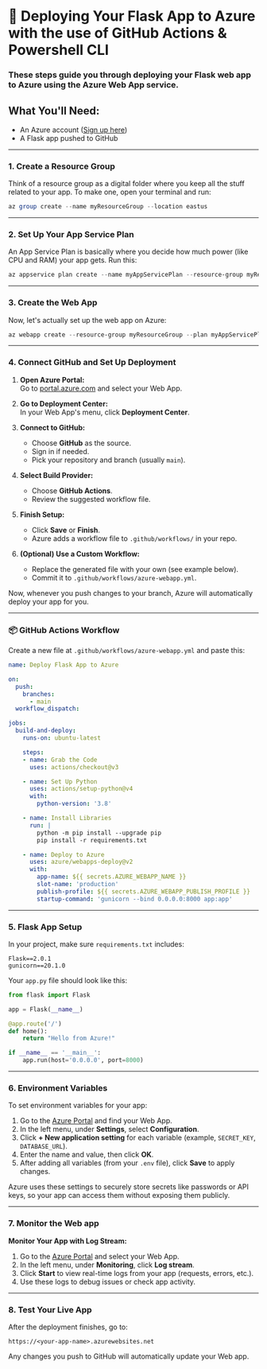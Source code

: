# 🚀 Deploying Your Flask App to Azure with the use of  GitHub Actions & Powershell CLI


### These steps guide you through deploying your Flask web app to Azure using the Azure Web App service.


## What You'll Need:

* An Azure account ([Sign up here](https://azure.microsoft.com/))
* A Flask app pushed to GitHub

---


### 1. Create a Resource Group

Think of a resource group as a digital folder where you keep all the stuff related to your app. To make one, open your terminal and run:

```powershell
az group create --name myResourceGroup --location eastus
```

---

### 2. Set Up Your App Service Plan

An App Service Plan is basically where you decide how much power (like CPU and RAM) your app gets. Run this:

```powershell
az appservice plan create --name myAppServicePlan --resource-group myResourceGroup --sku B1 --is-linux
```

---

### 3. Create the Web App

Now, let's actually set up the web app on Azure:

```powershell
az webapp create --resource-group myResourceGroup --plan myAppServicePlan --name myFlaskApp --runtime "PYTHON|3.8"
```

---
### 4. Connect GitHub and Set Up Deployment

1. **Open Azure Portal:**  
    Go to [portal.azure.com](https://portal.azure.com/) and select your Web App.

2. **Go to Deployment Center:**  
    In your Web App's menu, click **Deployment Center**.

3. **Connect to GitHub:**  
    - Choose **GitHub** as the source.
    - Sign in if needed.
    - Pick your repository and branch (usually `main`).

4. **Select Build Provider:**  
    - Choose **GitHub Actions**.
    - Review the suggested workflow file.

5. **Finish Setup:**  
    - Click **Save** or **Finish**.
    - Azure adds a workflow file to `.github/workflows/` in your repo.

6. **(Optional) Use a Custom Workflow:**  
    - Replace the generated file with your own (see example below).
    - Commit it to `.github/workflows/azure-webapp.yml`.

Now, whenever you push changes to your branch, Azure will automatically deploy your app for you. 

---

### 📦 GitHub Actions Workflow

Create a new file at `.github/workflows/azure-webapp.yml` and paste this:

```yaml
name: Deploy Flask App to Azure

on:
  push:
    branches:
      - main
  workflow_dispatch:

jobs:
  build-and-deploy:
    runs-on: ubuntu-latest

    steps:
    - name: Grab the Code
      uses: actions/checkout@v3

    - name: Set Up Python
      uses: actions/setup-python@v4
      with:
        python-version: '3.8'

    - name: Install Libraries
      run: |
        python -m pip install --upgrade pip
        pip install -r requirements.txt

    - name: Deploy to Azure
      uses: azure/webapps-deploy@v2
      with:
        app-name: ${{ secrets.AZURE_WEBAPP_NAME }}
        slot-name: 'production'
        publish-profile: ${{ secrets.AZURE_WEBAPP_PUBLISH_PROFILE }}
        startup-command: 'gunicorn --bind 0.0.0.0:8000 app:app'
```

---

### 5. Flask App Setup

In your project, make sure `requirements.txt` includes:

```
Flask==2.0.1
gunicorn==20.1.0
```

Your `app.py` file should look like this:

```python
from flask import Flask

app = Flask(__name__)

@app.route('/')
def home():
    return "Hello from Azure!"

if __name__ == '__main__':
    app.run(host='0.0.0.0', port=8000)
```

---

### 6. Environment Variables

To set environment variables for your app:

1. Go to the [Azure Portal](https://portal.azure.com/) and find your Web App.
2. In the left menu, under **Settings**, select **Configuration**.
3. Click **+ New application setting** for each variable (example, `SECRET_KEY`, `DATABASE_URL`).
4. Enter the name and value, then click **OK**.
5. After adding all variables (from your `.env` file), click **Save** to apply changes.

Azure uses these settings to securely store secrets like passwords or API keys, so your app can access them without exposing them publicly.


---

### 7. Monitor the Web app

**Monitor Your App with Log Stream:**

1. Go to the [Azure Portal](https://portal.azure.com/) and select your Web App.
2. In the left menu, under **Monitoring**, click **Log stream**.
3. Click **Start** to view real-time logs from your app (requests, errors, etc.).
4. Use these logs to debug issues or check app activity.


---

### 8. Test Your Live App

After the deployment finishes, go to:

```
https://<your-app-name>.azurewebsites.net
```

Any changes you push to GitHub will automatically update your Web app. 
